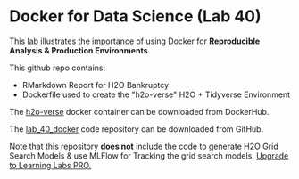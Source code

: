# Docker for Data Science (Lab 40)

This lab illustrates the importance of using Docker for __Reproducible Analysis & Production Environments.__

This github repo contains:

- RMarkdown Report for H2O Bankruptcy
- Dockerfile used to create the "h2o-verse" H2O + Tidyverse Environment

The [h2o-verse](https://hub.docker.com/repository/docker/mdancho/h2o-verse) docker container can be downloaded from DockerHub. 

The [lab_40_docker]() code repository can be downloaded from GitHub. 

Note that this repository __does not__ include the code to generate H2O Grid Search Models & use MLFlow for Tracking the grid search models. [Upgrade to Learning Labs PRO.](https://university.business-science.io/p/learning-labs-pro)
